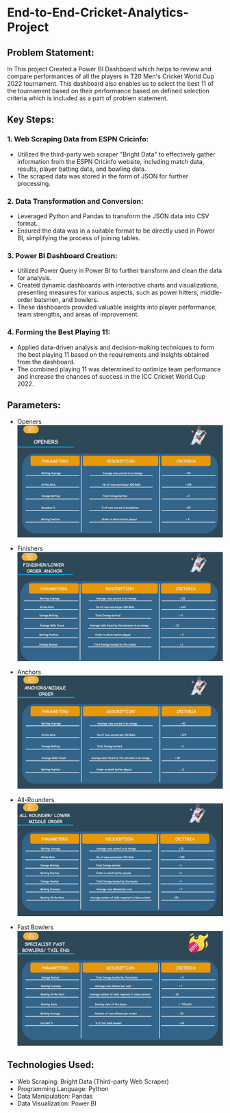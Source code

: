 # End-to-End-Cricket-Analytics-Project

## Problem Statement:

In This project Created a Power BI Dashboard which helps to review and compare performances of all the players in T20 Men's Cricket World Cup 2022 tournament. This dashboard also enables us to select the best 11 of the tournament based on their performance based on defined selection criteria which is included as a part of problem statement.

## Key Steps:
###   1. Web Scraping Data from ESPN Cricinfo:

*   Utilized the third-party web scraper "Bright Data" to effectively gather information from the ESPN Cricinfo website, including match data, results, player batting data, and bowling data.
*   The scraped data was stored in the form of JSON for further processing.

###   2. Data Transformation and Conversion:

*   Leveraged Python and Pandas to transform the JSON data into CSV format.
*   Ensured the data was in a suitable format to be directly used in Power BI, simplifying the process of joining tables.

###   3. Power BI Dashboard Creation:

*   Utilized Power Query in Power BI to further transform and clean the data for analysis.
*   Created dynamic dashboards with interactive charts and visualizations, presenting measures for various aspects, such as power hitters, middle-order batsmen, and bowlers.
*   These dashboards provided valuable insights into player performance, team strengths, and areas of improvement.

###   4. Forming the Best Playing 11:

*   Applied data-driven analysis and decision-making techniques to form the best playing 11 based on the requirements and insights obtained from the dashboard.
*   The combined playing 11 was determined to optimize team performance and increase the chances of success in the ICC Cricket World Cup 2022.

## Parameters:

* Openers
![Image Alt](https://github.com/Nagarjun-Singh-R-U/End-to-End-Cricket-Analytics-Project/blob/2fc7155d73e603372b67de8de47fbcea5652f8e7/Openers.png)

* Finishers
  ![Image Alt](https://github.com/Nagarjun-Singh-R-U/End-to-End-Cricket-Analytics-Project/blob/a25a4b075894f2f22a6f531fd8f813fa6d49516a/Finishers.png)

* Anchors
  ![Image Alt](https://github.com/Nagarjun-Singh-R-U/End-to-End-Cricket-Analytics-Project/blob/df8280d4cbc058aa1d0334054e207a6e50b450ef/Anchors.png)

* All-Rounders
  ![Image Alt](https://github.com/Nagarjun-Singh-R-U/End-to-End-Cricket-Analytics-Project/blob/e4a2e549ca454d208872327df0aa1ac4a2e59085/All-Rounders.png)

* Fast Bowlers
  ![Image Alt](https://github.com/Nagarjun-Singh-R-U/End-to-End-Cricket-Analytics-Project/blob/5931c42db0c9cce7348295b1fd79fbd926b4fc62/Fast%20Bowlers.png)

## Technologies Used:

* Web Scraping: Bright Data (Third-party Web Scraper)
* Programming Language: Python
* Data Manipulation: Pandas
* Data Visualization: Power BI
  



